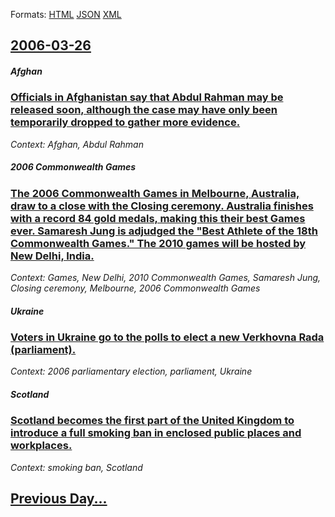 
Formats: [HTML](2006/03/26/index.html)  [JSON](2006/03/26/index.json)  [XML](2006/03/26/index.xml)  

## [2006-03-26](/news/2006/03/26/index.md)

##### Afghan
### [ Officials in Afghanistan say that Abdul Rahman may be released soon, although the case may have only been temporarily dropped to gather more evidence. ](/news/2006/03/26/officials-in-afghanistan-say-that-abdul-rahman-may-be-released-soon-although-the-case-may-have-only-been-temporarily-dropped-to-gather-mor.md)
_Context: Afghan, Abdul Rahman_

##### 2006 Commonwealth Games
### [ The 2006 Commonwealth Games in Melbourne, Australia, draw to a close with the Closing ceremony. Australia finishes with a record 84 gold medals, making this their best Games ever. Samaresh Jung is adjudged the "Best Athlete of the 18th Commonwealth Games." The 2010 games will be hosted by New Delhi, India. ](/news/2006/03/26/the-2006-commonwealth-games-in-melbourne-australia-draw-to-a-close-with-the-closing-ceremony-australia-finishes-with-a-record-84-gold-me.md)
_Context: Games, New Delhi, 2010 Commonwealth Games, Samaresh Jung, Closing ceremony, Melbourne, 2006 Commonwealth Games_

##### Ukraine
### [ Voters in Ukraine go to the polls to elect a new Verkhovna Rada (parliament). ](/news/2006/03/26/voters-in-ukraine-go-to-the-polls-to-elect-a-new-verkhovna-rada-parliament.md)
_Context: 2006 parliamentary election, parliament, Ukraine_

##### Scotland
### [ Scotland becomes the first part of the United Kingdom to introduce a full smoking ban in enclosed public places and workplaces. ](/news/2006/03/26/scotland-becomes-the-first-part-of-the-united-kingdom-to-introduce-a-full-smoking-ban-in-enclosed-public-places-and-workplaces.md)
_Context: smoking ban, Scotland_

## [Previous Day...](/news/2006/03/25/index.md)

